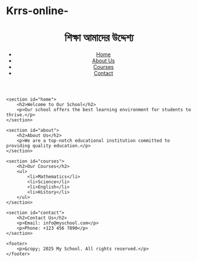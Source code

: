 # Krrs-online-
<!DOCTYPE html>
<html lang="en">
<head>
    <meta charset="UTF-8">
    <meta name="viewport" content="width=device-width, initial-scale=1.0">
    <title>My School</title>
    <link rel="stylesheet" href="style.css">
</head>
<body>
    <header>
        <h1>শিক্ষা আমাদের উদ্দেশ্য</h1>
        <nav>
            <ul>
                <li><a href="#home">Home</a></li>
                <li><a href="#about">About Us</a></li>
                <li><a href="#courses">Courses</a></li>
                <li><a href="#contact">Contact</a></li>
            </ul>
        </nav>
    </header>

    <section id="home">
        <h2>Welcome to Our School</h2>
        <p>Our school offers the best learning environment for students to thrive.</p>
    </section>

    <section id="about">
        <h2>About Us</h2>
        <p>We are a top-notch educational institution committed to providing quality education.</p>
    </section>

    <section id="courses">
        <h2>Our Courses</h2>
        <ul>
            <li>Mathematics</li>
            <li>Science</li>
            <li>English</li>
            <li>History</li>
        </ul>
    </section>

    <section id="contact">
        <h2>Contact Us</h2>
        <p>Email: info@myschool.com</p>
        <p>Phone: +123 456 7890</p>
    </section>

    <footer>
        <p>&copy; 2025 My School. All rights reserved.</p>
    </footer>
</body>
</html>
